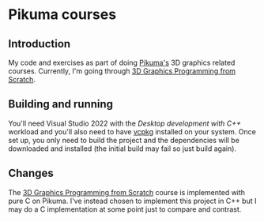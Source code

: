 # Pikuma courses

## Introduction

My code and exercises as part of doing [Pikuma's](https://pikuma.com/) 3D graphics related courses. Currently, I'm going through [3D Graphics Programming from Scratch](https://courses.pikuma.com/courses/learn-computer-graphics-programming).

## Building and running

You'll need Visual Studio 2022 with the _Desktop development with C++_ workload and you'll also need to have [vcpkg](https://github.com/microsoft/vcpkg) installed on your system. Once set up, you only need to build the project and the dependencies will be downloaded and installed (the initial build may fail so just build again).

## Changes

The [3D Graphics Programming from Scratch](https://courses.pikuma.com/courses/learn-computer-graphics-programming) course is implemented with pure C on Pikuma. I've instead chosen to implement this project in C++ but I may do a C implementation at some point just to compare and contrast.
